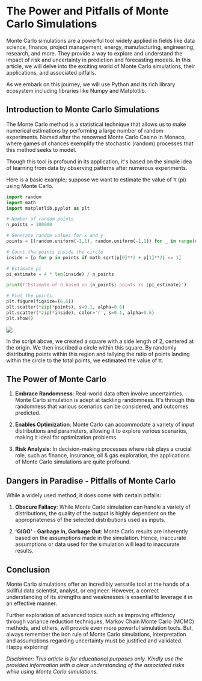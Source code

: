 # The Power and Pitfalls of Monte Carlo Simulations

Monte Carlo simulations are a powerful tool widely applied in fields like data science, finance, project management, energy, manufacturing, engineering, research, and more. They provide a way to explore and understand the impact of risk and uncertainty in prediction and forecasting models. In this article, we will delve into the exciting world of Monte Carlo simulations, their applications, and associated pitfalls. 

As we embark on this journey, we will use Python and its rich library ecosystem including libraries like Numpy and Matplotlib. 

## Introduction to Monte Carlo Simulations

The Monte Carlo method is a statistical technique that allows us to make numerical estimations by performing a large number of random experiments. Named after the renowned Monte Carlo Casino in Monaco, where games of chances exemplify the stochastic (random) processes that this method seeks to model.

Though this tool is profound in its application, it's based on the simple idea of learning from data by observing patterns after numerous experiments. 

Here is a basic example; suppose we want to estimate the value of π (pi) using Monte Carlo.

```python
import random
import math
import matplotlib.pyplot as plt

# Number of random points 
n_points = 100000

# Generate random values for x and y
points = [(random.uniform(-1,1), random.uniform(-1,1)) for _ in range(n_points)]

# Count the points inside the circle
inside = [p for p in points if math.sqrt(p[0]**2 + p[1]**2) <= 1]

# Estimate pi
pi_estimate = 4 * len(inside) / n_points

print(f"Estimate of π based on {n_points} points is {pi_estimate}")

# Plot the points
plt.figure(figsize=(6,6))
plt.scatter(*zip(*points), s=0.1, alpha=0.6)
plt.scatter(*zip(*inside), color='r', s=0.1, alpha=0.6)
plt.show()
```

![](./image.png)

In the script above, we created a square with a side length of 2, centered at the origin. We then inscribed a circle within this square. By randomly distributing points within this region and tallying the ratio of points landing within the circle to the total points, we estimated the value of π.

## The Power of Monte Carlo

1.  __Embrace Randomness__: Real-world data often involve uncertainties. Monte Carlo simulation is adept at tackling randomness. It's through this randomness that various scenarios can be considered, and outcomes predicted.

2.  __Enables Optimization__: Monte Carlo can accommodate a variety of input distributions and parameters, allowing it to explore various scenarios, making it ideal for optimization problems.

3.  __Risk Analysis__: In decision-making processes where risk plays a crucial role, such as finance, insurance, oil & gas exploration, the applications of Monte Carlo simulations are quite profound.

## Dangers in Paradise - Pitfalls of Monte Carlo

While a widely used method, it does come with certain pitfalls:

1.  __Obscure Fallacy__: While Monte Carlo simulation can handle a variety of distributions, the quality of the output is highly dependent on the appropriateness of the selected distributions used as inputs.

2. __'GIGO' - Garbage In, Garbage Out__: Monte Carlo results are inherently based on the assumptions made in the simulation. Hence, inaccurate assumptions or data used for the simulation will lead to inaccurate results.

## Conclusion

Monte Carlo simulations offer an incredibly versatile tool at the hands of a skillful data scientist, analyst, or engineer. However, a correct understanding of its strengths and weaknesses is essential to leverage it in an effective manner. 

Further exploration of advanced topics such as improving efficiency through variance reduction techniques, Markov Chain Monte Carlo (MCMC) methods, and others, will provide even more powerful simulation tools. But, always remember the iron rule of Monte Carlo simulations, interpretation and assumptions regarding uncertainty must be justified and validated. Happy exploring!

*Disclaimer: This article is for educational purposes only. Kindly use the provided information with a clear understanding of the associated risks while using Monte Carlo simulations.*